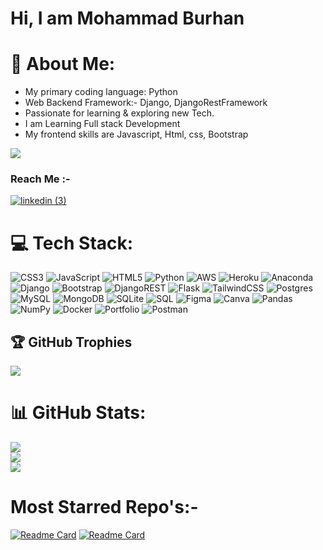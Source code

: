 # Hi, I am Mohammad Burhan

# 💫 About Me:
- My primary coding language: Python
- Web Backend Framework:- Django, DjangoRestFramework
- Passionate for learning & exploring new Tech.
- I am Learning Full stack Development
- My frontend skills are Javascript, Html, css, Bootstrap


![](https://komarev.com/ghpvc/?username=ShivamRohilllaa&color=blueviolet)

### Reach Me :-
[![linkedin (3)](https://user-images.githubusercontent.com/59178005/120276459-5598de80-c2d0-11eb-866b-5d3edc680206.png)](www.linkedin.com/in/burhanmohammad/) &nbsp;


# 💻 Tech Stack:
![CSS3](https://img.shields.io/badge/css3-%231572B6.svg?style=for-the-badge&logo=css3&logoColor=white)
![JavaScript](https://img.shields.io/badge/javascript-%23323330.svg?style=for-the-badge&logo=javascript&logoColor=%23F7DF1E)
![HTML5](https://img.shields.io/badge/html5-%23E34F26.svg?style=for-the-badge&logo=html5&logoColor=white)
![Python](https://img.shields.io/badge/python-3670A0?style=for-the-badge&logo=python&logoColor=ffdd54)
![AWS](https://img.shields.io/badge/AWS-%23FF9900.svg?style=for-the-badge&logo=amazon-aws&logoColor=white)
![Heroku](https://img.shields.io/badge/heroku-%23430098.svg?style=for-the-badge&logo=heroku&logoColor=white)
![Anaconda](https://img.shields.io/badge/Anaconda-%2344A833.svg?style=for-the-badge&logo=anaconda&logoColor=white)
![Django](https://img.shields.io/badge/django-%23092E20.svg?style=for-the-badge&logo=django&logoColor=white)
![Bootstrap](https://img.shields.io/badge/bootstrap-%23563D7C.svg?style=for-the-badge&logo=bootstrap&logoColor=white)
![DjangoREST](https://img.shields.io/badge/DJANGO-REST-ff1709?style=for-the-badge&logo=django&logoColor=white&color=ff1709&labelColor=gray)
![Flask](https://img.shields.io/badge/flask-%23000.svg?style=for-the-badge&logo=flask&logoColor=white)
![TailwindCSS](https://img.shields.io/badge/tailwindcss-%2338B2AC.svg?style=for-the-badge&logo=tailwind-css&logoColor=white) 
![Postgres](https://img.shields.io/badge/postgres-%23316192.svg?style=for-the-badge&logo=postgresql&logoColor=white)
![MySQL](https://img.shields.io/badge/mysql-%2300f.svg?style=for-the-badge&logo=mysql&logoColor=white)
![MongoDB](https://img.shields.io/badge/MongoDB-%234ea94b.svg?style=for-the-badge&logo=mongodb&logoColor=white) 
![SQLite](https://img.shields.io/badge/sqlite-%2307405e.svg?style=for-the-badge&logo=sqlite&logoColor=white)
![SQL](https://img.shields.io/badge/sql-%2807405e.svg?style=for-the-badge&logo=sql&logoColor=white)
![Figma](https://img.shields.io/badge/figma-%23F24E1E.svg?style=for-the-badge&logo=figma&logoColor=white)
![Canva](https://img.shields.io/badge/Canva-%2300C4CC.svg?style=for-the-badge&logo=Canva&logoColor=white) 
![Pandas](https://img.shields.io/badge/pandas-%23150458.svg?style=for-the-badge&logo=pandas&logoColor=white) 
![NumPy](https://img.shields.io/badge/numpy-%23013243.svg?style=for-the-badge&logo=numpy&logoColor=white) 
![Docker](https://img.shields.io/badge/docker-%230db7ed.svg?style=for-the-badge&logo=docker&logoColor=white)
![Portfolio](https://img.shields.io/badge/Portfolio-%23000000.svg?style=for-the-badge&logo=firefox&logoColor=#FF7139)
![Postman](https://img.shields.io/badge/Postman-FF6C37?style=for-the-badge&logo=postman&logoColor=white)



## 🏆 GitHub Trophies
![](https://github-profile-trophy.vercel.app/?username=Burhanmohammad&theme=discord&no-frame=false&no-bg=true&margin-w=4)

# 📊 GitHub Stats:
![](https://github-readme-stats.vercel.app/api?username=Burhanmohammad&theme=react&hide_border=false&include_all_commits=true&count_private=true)<br/>
![](https://github-readme-streak-stats.herokuapp.com/?user=Burhanmohammad&theme=react&hide_border=false)<br/>
![](https://github-readme-stats.vercel.app/api/top-langs/?username=Burhanmohammad&theme=react&hide_border=false&include_all_commits=true&count_private=true&layout=compact)




# Most Starred Repo's:-

[![Readme Card](https://github-readme-stats.vercel.app/api/pin/?username=&repo=E-learning-Django-)](https://github.com//E-learning-Django-) [![Readme Card](https://github-readme-stats.vercel.app/api/pin/?username=&repo=tshirt-store)](https://github.com//tshirt-store)



